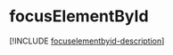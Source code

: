 # focusElementById

[!INCLUDE [focuselementbyid-description](includes/focuselementbyid-description.md)]